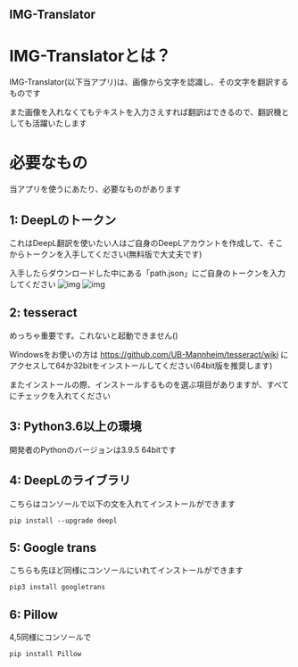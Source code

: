 ## IMG-Translator

# IMG-Translatorとは？
IMG-Translator(以下当アプリ)は、画像から文字を認識し、その文字を翻訳するものです

また画像を入れなくてもテキストを入力さえすれば翻訳はできるので、翻訳機としても活躍いたします

# 必要なもの
当アプリを使うにあたり、必要なものがあります

## 1: DeepLのトークン

これはDeepL翻訳を使いたい人はご自身のDeepLアカウントを作成して、そこからトークンを入手してください(無料版で大丈夫です)

入手したらダウンロードした中にある「path.json」にご自身のトークンを入力してください
![img](https://github.com/YucriNatsure/IMG-Translator/blob/main/Images/Tesseract.png"img")
![img](https://github.com/YucriNatsure/IMG-Translator/blob/main/Images/Deepl%20token.png"img")

## 2: tesseract 

めっちゃ重要です。これないと起動できません()

Windowsをお使いの方は https://github.com/UB-Mannheim/tesseract/wiki にアクセスして64か32bitをインストールしてください(64bit版を推奨します)

またインストールの際、インストールするものを選ぶ項目がありますが、すべてにチェックを入れてください

## 3: Python3.6以上の環境

開発者のPythonのバージョンは3.9.5 64bitです

## 4: DeepLのライブラリ

こちらはコンソールで以下の文を入れてインストールができます
```
pip install --upgrade deepl
```

## 5: Google trans

こちらも先ほど同様にコンソールにいれてインストールができます
```
pip3 install googletrans
```

## 6: Pillow

4,5同様にコンソールで
```
pip install Pillow
```

